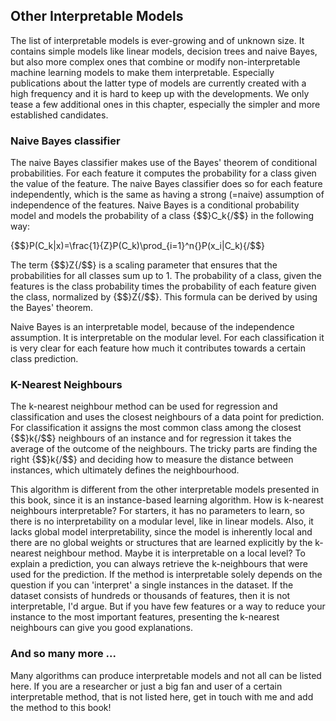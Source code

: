 ## Other Interpretable Models
The list of interpretable models is ever-growing and of unknown size.
It contains simple models like linear models, decision trees and naive Bayes, but also more complex ones that combine or modify non-interpretable machine learning models to make them interpretable.
Especially publications about the latter type of models are currently created with a high frequency and it is hard to keep up with the developments.
We only tease a few additional ones in this chapter, especially the simpler and more established candidates.

### Naive Bayes classifier
The naive Bayes classifier makes use of the Bayes' theorem of conditional probabilities.
For each feature it computes the probability for a class given the value of the feature.
The naive Bayes classifier does so for each feature independently, which is the same as having a strong (=naive) assumption of independence of the features.
Naive Bayes is a conditional probability model and models the probability of a class {$$}C_k{/$$} in the following way:

{$$}P(C_k|x)=\frac{1}{Z}P(C_k)\prod_{i=1}^n{}P(x_i|C_k){/$$}

The term {$$}Z{/$$} is a scaling parameter that ensures that the probabilities for all classes sum up to 1.
The probability of a class, given the features is the class probability times the probability of each feature given the class, normalized by {$$}Z{/$$}.
This formula can be derived by using the Bayes' theorem.

Naive Bayes is an interpretable model, because of the independence assumption.
It is interpretable on the modular level.
For each classification it is very clear for each feature how much it contributes towards a certain class prediction.

### K-Nearest Neighbours
The k-nearest neighbour method can be used for regression and classification and uses the closest neighbours of a data point for prediction.
For classification it assigns the most common class among the closest {$$}k{/$$} neighbours of an instance and for regression it takes the average of the outcome of the neighbours.
The tricky parts are finding the right {$$}k{/$$} and deciding how to measure the distance between instances, which ultimately defines the neighbourhood.


This algorithm is different from the other interpretable models presented in this book, since it is an instance-based learning algorithm.
How is k-nearest neighbours interpretable?
For starters, it has no parameters to learn, so there is no interpretability on a modular level, like in linear models.
Also, it lacks global model interpretability, since the model is inherently local and there are no global weights or structures that are learned explicitly by the k-nearest neighbour method.
Maybe it is interpretable on a local level?
To explain a prediction, you can always retrieve the k-neighbours that were used for the prediction.
If the method is interpretable solely depends on the question if you can 'interpret' a single instances in the dataset.
If the dataset consists of hundreds or thousands of features, then it is not interpretable, I'd argue.
But if you have few features or a way to reduce your instance to the most important features, presenting the k-nearest neighbours can give you good explanations.


### And so many more ...
Many algorithms can produce interpretable models and not all can be listed here.
If you are a researcher or just a big fan and user of a certain interpretable method, that is not listed here, get in touch with me and add the method to this book!

